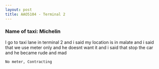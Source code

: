 ```yaml
---
layout: post
title: AAO5104 - Terminal 2
---
```


### Name of taxi: Michelin

I go to taxi lane  in terminal 2 and i said my location is in malate and i said that we use meter only and he doesnt want it and i said that stop the car and he became rude and mad

```No meter, Contracting```
